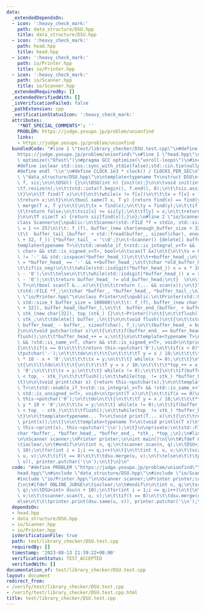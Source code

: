 ```yaml
---
data:
  _extendedDependsOn:
  - icon: ':heavy_check_mark:'
    path: data_structure/DSU.hpp
    title: data_structure/DSU.hpp
  - icon: ':heavy_check_mark:'
    path: head.hpp
    title: head.hpp
  - icon: ':heavy_check_mark:'
    path: io/Printer.hpp
    title: io/Printer.hpp
  - icon: ':heavy_check_mark:'
    path: io/Scanner.hpp
    title: io/Scanner.hpp
  _extendedRequiredBy: []
  _extendedVerifiedWith: []
  _isVerificationFailed: false
  _pathExtension: cpp
  _verificationStatusIcon: ':heavy_check_mark:'
  attributes:
    '*NOT_SPECIAL_COMMENTS*': ''
    PROBLEM: https://judge.yosupo.jp/problem/unionfind
    links:
    - https://judge.yosupo.jp/problem/unionfind
  bundledCode: "#line 1 \"test/library_checker/DSU.test.cpp\"\n#define PROBLEM \"\
    https://judge.yosupo.jp/problem/unionfind\"\n#line 1 \"head.hpp\"\n#pragma GCC\
    \ optimize(\"Ofast\")\n#pragma GCC optimize(\"unroll-loops\")\n#include<bits/stdc++.h>\n\
    #define ioclear std::ios::sync_with_stdio(false);std::cin.tie(nullptr);std::cout.tie(nullptr);\n\
    #define endl '\\n'\n#define CLOCK 1e3 * clock() / CLOCKS_PER_SEC\n\n\n#line 2\
    \ \"data_structure/DSU.hpp\"\n\ntemplate<typename T>\nstruct DSU\n{\n\tstd::vector<T>\
    \ f, siz;\n\n\tDSU() {}\n\tDSU(int n) {init(n);}\n\n\tvoid init(int n)\n\t{\n\t\
    \tf.resize(n);\n\t\tstd::iota(f.begin(), f.end(), 0);\n\t\tsiz.assign(n, 1);\n\
    \t}\n\n\tT find(T x)\n\t{\n\t\twhile(x != f[x])\n\t\t\tx = f[x] = f[f[x]];\n\t\
    \treturn x;\n\t}\n\n\tbool same(T x, T y) {return find(x) == find(y);}\n\n\tbool\
    \ merge(T x, T y)\n\t{\n\t\tx = find(x);\n\t\ty = find(y);\n\t\tif(x == y)\n\t\
    \t\treturn false;\n\t\tsiz[x] += siz[y];\n\t\tf[y] = x;\n\t\treturn true;\n\t\
    }\n\n\tT size(T x) {return siz[find(x)];}\n};\n#line 2 \"io/Scanner.hpp\"\n\n\
    class Scanner\n{\npublic:\n\tScanner(std::FILE *f = stdin, std::size_t enough_buffer_size\
    \ = 1 << 25)\n\t\t: f_(f), buffer_(new char[enough_buffer_size + 32]), buffer_head_(buffer_),\n\
    \t\t  buffer_tail_(buffer_ + std::fread(buffer_, sizeof(char), enough_buffer_size\
    \ + 32, f_)) {*buffer_tail_ = '\\0';}\n\t~Scanner() {delete[] buffer_;}\n\t\n\t\
    template<typename T>\n\tstd::enable_if_t<std::is_integral_v<T> && !std::is_same_v<T,\
    \ char> && std::is_signed_v<T>, bool>\n\tscan(T &x)\n\t{\n\t\tx = 0;\n\t\twhile(*buffer_head_\
    \ != '-' && std::isspace(*buffer_head_))\n\t\t\t++buffer_head_;\n\t\tbool is_neg\
    \ = *buffer_head_ == '-' && ++buffer_head_;\n\t\tchar *old_buffer_head = buffer_head_;\n\
    \t\tif(is_neg)\n\t\t\twhile(std::isdigit(*buffer_head_)) x = x * 10 - (*buffer_head_++\
    \ - '0');\n\t\telse\n\t\t\twhile(std::isdigit(*buffer_head_)) x = x * 10 + (*buffer_head_++\
    \ - '0');\n\t\treturn buffer_head_ != old_buffer_head;\n\t}  \n\n\ttemplate<typename...\
    \ T>\n\tbool scan(T &...x)\n\t{\n\t\treturn (... && scan(x));\n\t}\n\nprivate:\n\
    \tstd::FILE *f_;\n\tchar *buffer_, *buffer_head_, *buffer_tail_;\n};\n#line 2\
    \ \"io/Printer.hpp\"\n\nclass Printer\n{\npublic:\n\tPrinter(std::FILE *f = stdout,\
    \ std::size_t buffer_size = 100000)\n\t\t: f_(f), buffer_(new char[buffer_size\
    \ + 32]), buffer_head_(buffer_),\n\t\t  buffer_end_(buffer_ + buffer_size + 32),\
    \ stk_(new char[32]), top_(stk_) {}\n\t~Printer()\n\t{\n\t\tflush();\n\t\tdelete[]\
    \ stk_;\n\t\tdelete[] buffer_;\n\t}\n\n\tvoid flush()\n\t{\n\t\tstd::fwrite(buffer_,\
    \ buffer_head_ - buffer_, sizeof(char), f_);\n\t\tbuffer_head_ = buffer_;\n\t\
    }\n\n\tvoid putchar(char x)\n\t{\n\t\tif(buffer_end_ == buffer_head_)\n\t\t\t\
    flush();\n\t\t*buffer_head_++ = x;\n\t}\n\n\ttemplate<typename T>\n\tstd::enable_if_t<std::is_integral_v<T>\
    \ && !std::is_same_v<T, char> && std::is_signed_v<T>, void>\n\tprint(T x)\n\t\
    {\n\t\tif(x == 0)\n\t\t\treturn this->putchar('0');\n\t\tif(x < 0)\n\t\t{\n\t\t\
    \tputchar('-');\n\t\t\tdo\n\t\t\t{\n\t\t\t\tT y = x / 10;\n\t\t\t\t*top_++ = y\
    \ * 10 - x + '0';\n\t\t\t\tx = y;\n\t\t\t} while(x != 0);\n\t\t}\n\t\telse\n\t\
    \t{\n\t\t\tdo\n\t\t\t{\n\t\t\t\tT y = x / 10;\n\t\t\t\t*top_++ = x - y * 10 +\
    \ '0';\n\t\t\t\tx = y;\n\t\t\t} while(x != 0);\n\t\t}\n\t\tif(buffer_end_ - buffer_head_\
    \ < top_ - stk_)\n\t\t\tflush();\n\t\twhile(top_ != stk_) *buffer_head_++ = *--top_;\n\
    \t}\n\n\tvoid print(char x) {return this->putchar(x);}\n\n\ttemplate<typename\
    \ T>\n\tstd::enable_if_t<std::is_integral_v<T> && !std::is_same_v<T, char> &&\
    \ std::is_unsigned_v<T>, void>\n\tprint(T x)\n\t{\n\t\tif(x == 0)\n\t\t\treturn\
    \ this->putchar('0');\n\t\tdo\n\t\t{\n\t\t\tT y = x / 10;\n\t\t\t*top_++ = x -\
    \ y * 10 + '0';\n\t\t\tx = y;\n\t\t} while(x != 0);\n\t\tif(buffer_end_ - buffer_head_\
    \ < top_ - stk_)\n\t\t\tflush();\n\t\twhile(top_ != stk_) *buffer_head_++ = *--top_;\n\
    \t}\n\n\ttemplate<typename... T>\n\tvoid print(T... x)\n\t{\n\t\treturn (...,\
    \ print(x));\n\t}\n\n\ttemplate<typename T>\n\tvoid println(T x)\n\t{\n\t\treturn\
    \ this->print(x), this->putchar('\\n');\n\t}\n\nprivate:\n\tstd::FILE *f_;\n\t\
    char *buffer_, *buffer_head_, *buffer_end_, *stk_, *top_;\n};\n#line 6 \"test/library_checker/DSU.test.cpp\"\
    \n\nScanner scanner;\nPrinter printer;\n\nint main()\n{\n\t#ifdef ONLINE_JUDGE\n\
    \tioclear;\n\t#endif\n\n\tint n, q;\n\tscanner.scan(n, q);\n\tDSU<int> dsu(n +\
    \ 10);\n\tfor(int i = 1;i <= q;i++)\n\t{\n\t\tint t, u, v;\n\t\tscanner.scan(t,\
    \ u, v);\n\t\tif(t == 0)\n\t\t\tdsu.merge(u, v);\n\t\telse\n\t\t\tprinter.print(dsu.same(u,\
    \ v)), printer.putchar('\\n');\n\t}\n}\n"
  code: "#define PROBLEM \"https://judge.yosupo.jp/problem/unionfind\"\n#include \"\
    head.hpp\"\n#include \"data_structure/DSU.hpp\"\n#include \"io/Scanner.hpp\"\n\
    #include \"io/Printer.hpp\"\n\nScanner scanner;\nPrinter printer;\n\nint main()\n\
    {\n\t#ifdef ONLINE_JUDGE\n\tioclear;\n\t#endif\n\n\tint n, q;\n\tscanner.scan(n,\
    \ q);\n\tDSU<int> dsu(n + 10);\n\tfor(int i = 1;i <= q;i++)\n\t{\n\t\tint t, u,\
    \ v;\n\t\tscanner.scan(t, u, v);\n\t\tif(t == 0)\n\t\t\tdsu.merge(u, v);\n\t\t\
    else\n\t\t\tprinter.print(dsu.same(u, v)), printer.putchar('\\n');\n\t}\n}"
  dependsOn:
  - head.hpp
  - data_structure/DSU.hpp
  - io/Scanner.hpp
  - io/Printer.hpp
  isVerificationFile: true
  path: test/library_checker/DSU.test.cpp
  requiredBy: []
  timestamp: '2023-08-13 21:39:22+08:00'
  verificationStatus: TEST_ACCEPTED
  verifiedWith: []
documentation_of: test/library_checker/DSU.test.cpp
layout: document
redirect_from:
- /verify/test/library_checker/DSU.test.cpp
- /verify/test/library_checker/DSU.test.cpp.html
title: test/library_checker/DSU.test.cpp
---
```

